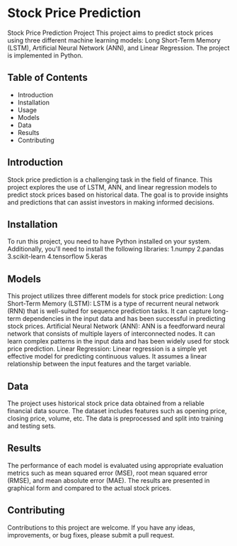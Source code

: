 # Stock Price Prediction

Stock Price Prediction Project
This project aims to predict stock prices using three different machine learning models: Long Short-Term Memory (LSTM), Artificial Neural Network (ANN), and Linear Regression. The project is implemented in Python.

## Table of Contents
- Introduction
- Installation
- Usage
- Models
- Data
- Results
- Contributing

## Introduction
Stock price prediction is a challenging task in the field of finance. This project explores the use of LSTM, ANN, and linear regression models to predict stock prices based on historical data. The goal is to provide insights and predictions that can assist investors in making informed decisions.

## Installation
To run this project, you need to have Python installed on your system. Additionally, you'll need to install the following libraries:
1.numpy
2.pandas
3.scikit-learn
4.tensorflow
5.keras

## Models
This project utilizes three different models for stock price prediction:
Long Short-Term Memory (LSTM): LSTM is a type of recurrent neural network (RNN) that is well-suited for sequence prediction tasks. It can capture long-term dependencies in the input data and has been successful in predicting stock prices.
Artificial Neural Network (ANN): ANN is a feedforward neural network that consists of multiple layers of interconnected nodes. It can learn complex patterns in the input data and has been widely used for stock price prediction.
Linear Regression: Linear regression is a simple yet effective model for predicting continuous values. It assumes a linear relationship between the input features and the target variable.

## Data
The project uses historical stock price data obtained from a reliable financial data source. The dataset includes features such as opening price, closing price, volume, etc. The data is preprocessed and split into training and testing sets.

## Results
The performance of each model is evaluated using appropriate evaluation metrics such as mean squared error (MSE), root mean squared error (RMSE), and mean absolute error (MAE). The results are presented in graphical form and compared to the actual stock prices.

## Contributing
Contributions to this project are welcome. If you have any ideas, improvements, or bug fixes, please submit a pull request. 
